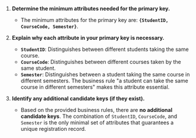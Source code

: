 1.  **Determine the minimum attributes needed for the primary key.**
    * The minimum attributes for the primary key are: **`{StudentID, CourseCode, Semester}`**.

2.  **Explain why each attribute in your primary key is necessary.**
    * **`StudentID`**: Distinguishes between different students taking the same course.
    * **`CourseCode`**: Distinguishes between different courses taken by the same student.
    * **`Semester`**: Distinguishes between a student taking the same course in different semesters. The business rule "a student can take the same course in different semesters" makes this attribute essential.

3.  **Identify any additional candidate keys (if they exist).**
    * Based on the provided business rules, there are **no additional candidate keys**. The combination of `StudentID`, `CourseCode`, and `Semester` is the only minimal set of attributes that guarantees a unique registration record.

